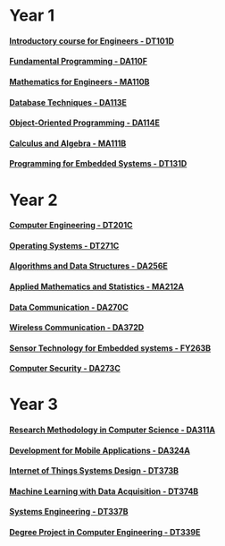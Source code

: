 # Year 1
#### [Introductory course for Engineers - DT101D](https://www.hkr.se/en/course/DT101D/course-syllabus)
#### [Fundamental Programming - DA110F](https://www.hkr.se/en/course/DA110F/course-syllabus)
#### [Mathematics for Engineers - MA110B](https://www.hkr.se/en/course/MA110B/course-syllabus)
#### [Database Techniques - DA113E](https://www.hkr.se/en/course/DA113E/course-syllabus)
#### [Object-Oriented Programming - DA114E](https://www.hkr.se/en/course/DA114E/course-syllabus)
#### [Calculus and Algebra - MA111B](https://www.hkr.se/en/course/MA111B/course-syllabus)
#### [Programming for Embedded Systems - DT131D](https://www.hkr.se/en/course/DT131D/course-syllabus)

# Year 2
#### [Computer Engineering - DT201C](https://www.hkr.se/en/course/DT201C/course-syllabus)
#### [Operating Systems - DT271C](https://www.hkr.se/en/course/DT271C/course-syllabus)
#### [Algorithms and Data Structures - DA256E](https://www.hkr.se/en/course/DA256E/course-syllabus)
#### [Applied Mathematics and Statistics - MA212A](https://www.hkr.se/en/course/MA212A/course-syllabus)
#### [Data Communication - DA270C](https://www.hkr.se/en/course/DA270C/course-syllabus)
#### [Wireless Communication - DA372D](https://www.hkr.se/en/course/DA372D/course-syllabus)
#### [Sensor Technology for Embedded systems - FY263B](https://www.hkr.se/en/course/FY263B/course-syllabus)
#### [Computer Security - DA273C](https://www.hkr.se/en/course/DA273C/course-syllabus)

# Year 3
#### [Research Methodology in Computer Science - DA311A](https://www.hkr.se/en/course/DA311A/course-syllabus)
#### [Development for Mobile Applications - DA324A](https://www.hkr.se/en/course/DA324A/course-syllabus)
#### [Internet of Things Systems Design - DT373B](https://www.hkr.se/en/course/DT373B/course-syllabus)
#### [Machine Learning with Data Acquisition - DT374B](https://www.hkr.se/en/course/DT374B/course-syllabus)
#### [Systems Engineering - DT337B](https://www.hkr.se/en/course/DT337B/course-syllabus)
#### [Degree Project in Computer Engineering - DT339E](https://www.hkr.se/en/course/DT339E/course-syllabus)